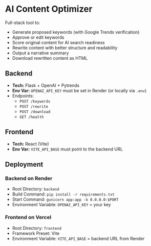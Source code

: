 # AI Content Optimizer

Full-stack tool to:
- Generate proposed keywords (with Google Trends verification)
- Approve or edit keywords
- Score original content for AI search readiness
- Rewrite content with better structure and readability
- Output a narrative summary
- Download rewritten content as HTML

## Backend
- **Tech:** Flask + OpenAI + Pytrends
- **Env Var:** `OPENAI_API_KEY` must be set in Render (or locally via `.env`)
- Endpoints:
  - `POST /keywords`
  - `POST /rewrite`
  - `POST /download`
  - `GET /health`

## Frontend
- **Tech:** React (Vite)
- **Env Var:** `VITE_API_BASE` must point to the backend URL

## Deployment
### Backend on Render
- Root Directory: `backend`
- Build Command: `pip install -r requirements.txt`
- Start Command: `gunicorn app:app -b 0.0.0.0:$PORT`
- Environment Variable: `OPENAI_API_KEY` = your key

### Frontend on Vercel
- Root Directory: `frontend`
- Framework Preset: Vite
- Environment Variable: `VITE_API_BASE` = backend URL from Render
